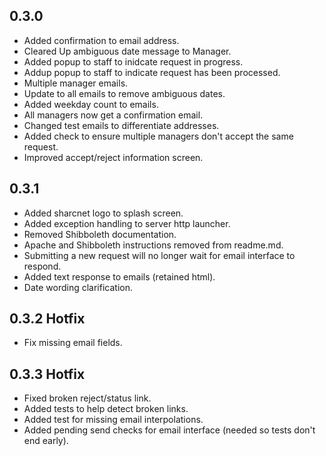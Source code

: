 ## 0.3.0
* Added confirmation to email address.
* Cleared Up ambiguous date message to Manager.
* Added popup to staff to inidcate request in progress.
* Addup popup to staff to indicate request has been processed.
* Multiple manager emails.
* Update to all emails to remove ambiguous dates.
* Added weekday count to emails.
* All managers now get a confirmation email.
* Changed test emails to differentiate addresses.
* Added check to ensure multiple managers don't accept the same request.
* Improved accept/reject information screen.

## 0.3.1
* Added sharcnet logo to splash screen.
* Added exception handling to server http launcher.
* Removed Shibboleth documentation.
* Apache and Shibboleth instructions removed from readme.md.
* Submitting a new request will no longer wait for email interface to respond.
* Added text response to emails (retained html).
* Date wording clarification.

## 0.3.2 Hotfix
* Fix missing email fields.

## 0.3.3 Hotfix
* Fixed broken reject/status link.
* Added tests to help detect broken links.
* Added test for missing email interpolations.
* Added pending send checks for email interface (needed so tests don't end early).